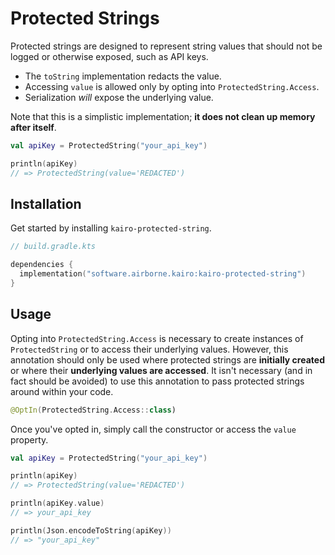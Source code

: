 # Protected Strings

Protected strings are designed to represent string values
that should not be logged or otherwise exposed, such as API keys.

- The `toString` implementation redacts the value.
- Accessing `value` is allowed only by opting into `ProtectedString.Access`.
- Serialization _will_ expose the underlying value.

Note that this is a simplistic implementation; **it does not clean up memory after itself**.

```kotlin
val apiKey = ProtectedString("your_api_key")

println(apiKey)
// => ProtectedString(value='REDACTED')
```

## Installation

Get started by installing `kairo-protected-string`.

```kotlin
// build.gradle.kts

dependencies {
  implementation("software.airborne.kairo:kairo-protected-string")
}
```

## Usage

Opting into `ProtectedString.Access` is necessary
to create instances of `ProtectedString` or to access their underlying values.
However, this annotation should only be used where protected strings are **initially created**
or where their **underlying values are accessed**.
It isn't necessary (and in fact should be avoided)
to use this annotation to pass protected strings around within your code.

```kotlin
@OptIn(ProtectedString.Access::class)
```

Once you've opted in, simply call the constructor or access the `value` property.

```kotlin
val apiKey = ProtectedString("your_api_key")

println(apiKey)
// => ProtectedString(value='REDACTED')

println(apiKey.value)
// => your_api_key

println(Json.encodeToString(apiKey))
// => "your_api_key"
```
